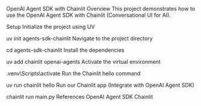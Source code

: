 OpenAI Agent SDK with Chainlit
Overview
This project demonstrates how to use the OpenAI Agent SDK with Chainlit (Conversational UI for AI).

Setup
Initialize the project using UV

uv init agents-sdk-chainlit
Navigate to the project directory

cd agents-sdk-chainlit
Install the dependencies

uv add chainlit openai-agents
Activate the virtual environment

.venv\Scripts\activate
Run the Chainlit hello command

uv run chainlit hello
Run our Chainlit app (Integrate with OpenAI Agent SDK)

chainlit run main.py
References
OpenAI Agent SDK
Chainlit
